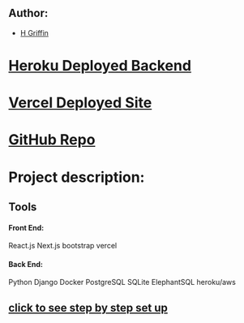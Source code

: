 
## Author:
- [H Griffin](https://github.com/h-griffin)

# [Heroku Deployed Backend]()
# [Vercel Deployed Site]()
# [GitHub Repo](https://github.com/h-griffin/drf-auth-blog)


# Project description: 


## Tools
#### Front End: 
React.js
Next.js
bootstrap
vercel

#### Back End:
Python
Django
Docker
PostgreSQL
SQLite
ElephantSQL
heroku/aws


## [click to see step by step set up](steps.md)


